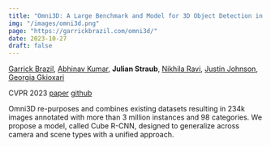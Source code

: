 ```yaml
---
title: "Omni3D: A Large Benchmark and Model for 3D Object Detection in the Wild"
img: "/images/omni3d.png"
page: "https://garrickbrazil.com/omni3d/"
date: 2023-10-27
draft: false
---
```

[Garrick Brazil](https://garrickbrazil.com), 
[Abhinav Kumar](https://scholar.google.co.in/citations?user=BerK__sAAAAJ),
**Julian Straub**, 
[Nikhila Ravi](https://scholar.google.com/citations?hl=en&user=xOrRvKAAAAAJ), 
[Justin Johnson](https://web.eecs.umich.edu/~justincj), 
[Georgia Gkioxari](https://gkioxari.github.io)

CVPR 2023
[paper](http://openaccess.thecvf.com/content/CVPR2023/papers/Brazil_Omni3D_A_Large_Benchmark_and_Model_for_3D_Object_Detection_CVPR_2023_paper.pdf)
[github](https://github.com/facebookresearch/omni3d)

Omni3D re-purposes and combines existing datasets resulting in 234k images annotated with more than 3 million instances and 98 categories.
We propose a model, called Cube R-CNN, designed to generalize across camera and scene types with a unified approach.
